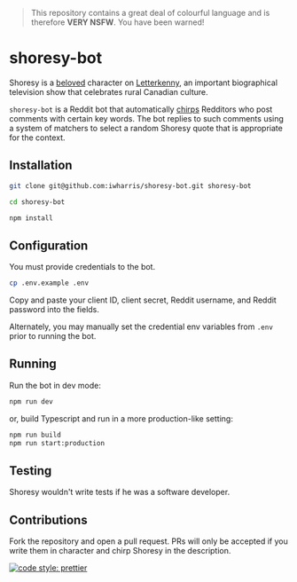 > This repository contains a great deal of colourful language and is therefore **VERY NSFW**. You have been warned!

# shoresy-bot

Shoresy is a [beloved](https://youtu.be/LHf1I6rlyDk) character on [Letterkenny](<https://en.wikipedia.org/wiki/Letterkenny_(TV_series)>), an important biographical television show that celebrates rural Canadian culture.

`shoresy-bot` is a Reddit bot that automatically [chirps](https://www.urbandictionary.com/define.php?term=chirp) Redditors who post comments with certain key words. The bot replies to such comments using a system of matchers to select a random Shoresy quote that is appropriate for the context.

## Installation

```bash
git clone git@github.com:iwharris/shoresy-bot.git shoresy-bot

cd shoresy-bot

npm install
```

## Configuration

You must provide credentials to the bot.

```bash
cp .env.example .env
```

Copy and paste your client ID, client secret, Reddit username, and Reddit password into the fields.

Alternately, you may manually set the credential env variables from `.env` prior to running the bot.

## Running

Run the bot in dev mode:

```bash
npm run dev
```

or, build Typescript and run in a more production-like setting:

```bash
npm run build
npm run start:production
```

## Testing

Shoresy wouldn't write tests if he was a software developer.

## Contributions

Fork the repository and open a pull request. PRs will only be accepted if you write them in character and chirp Shoresy in the description.

[![code style: prettier](https://img.shields.io/badge/code_style-prettier-ff69b4.svg?style=flat-square)](https://github.com/prettier/prettier)
